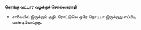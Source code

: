 **கொங்கு வட்டார வழக்குச் சொல்லகராதி**
- சாலையில் இருக்கும் குழி. ரோட்டுலெ ஒரே நொடியா இருக்குது எப்பிடி வண்டியோட்றது.

